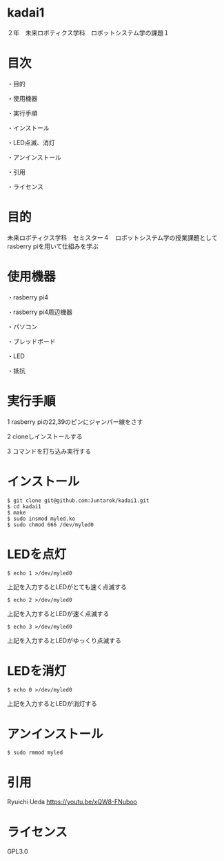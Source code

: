    # kadai1
２年　未来ロボティクス学科　ロボットシステム学の課題１
# 目次
・目的

・使用機器

・実行手順

・インストール

・LED点滅、消灯

・アンインストール

・引用

・ライセンス

# 目的

未来ロボティクス学科　セミスター４　ロボットシステム学の授業課題としてrasberry piを用いて仕組みを学ぶ

# 使用機器

・rasberry pi4

・rasberry pi4周辺機器

・パソコン

・ブレッドボード

・LED

・抵抗

# 実行手順
1 rasberry piの22,39のピンにジャンパー線をさす

2 cloneしインストールする

3 コマンドを打ち込み実行する



# インストール
    $ git clone git@github.com:Juntarok/kadai1.git
    $ cd kadai1
    $ make
    $ sudo insmod myled.ko
    $ sudo chmod 666 /dev/myled0

# LEDを点灯
    $ echo 1 >/dev/myled0
上記を入力するとLEDがとても速く点滅する

    $ echo 2 >/dev/myled0
上記を入力するとLEDが速く点滅する

    $ echo 3 >/dev/myled0
上記を入力するとLEDがゆっくり点滅する

# LEDを消灯
    $ echo 0 >/dev/myled0
上記を入力するとLEDが消灯する

# アンインストール
    $ sudo rmmod myled
    
# 引用
   Ryuichi Ueda https://youtu.be/xQW8-FNuboo
   

# ライセンス
GPL3.0
